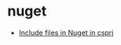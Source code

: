 # nuget

* [Include files in Nuget in csprj](https://stackoverflow.com/questions/51217832/including-unmanaged-dll-in-nuget-package-using-csproj)
<pre>
<ItemGroup>
  <None Include="unmanaged.dll" Pack="true" PackagePath="runtimes\win-x64\native" />
</ItemGroup>
</pre>
